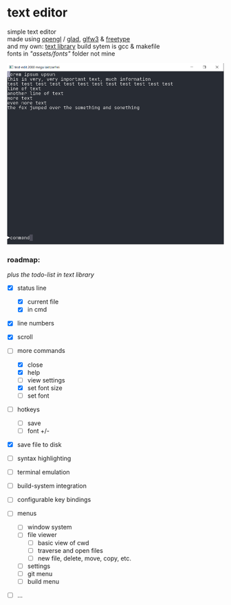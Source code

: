 # text editor

simple text editor <br>
made using [opengl](https://www.opengl.org/) / [glad](https://glad.dav1d.de/), [glfw3](https://www.glfw.org/) & [freetype](https://freetype.org/index.html) <br>
and my own: [text library](https://github.com/phil-stein/text)
build sytem is gcc & makefile <br>
fonts in *"assets/fonts"* folder not mine <br>



<img src="https://github.com/phil-stein/text-editor/blob/main/assets/screen01.PNG" alt="screen-shot" width="600">



### roadmap:
_plus the todo-list in text library_

- [x] status line
  - [x] current file
  - [x] in cmd

- [x] line numbers
- [x] scroll
- [ ] more commands
  - [x] close
  - [x] help
  - [ ] view settings
  - [x] set font size
  - [ ] set font 
  
- [ ] hotkeys
  - [ ] save
  - [ ] font +/-

- [x] save file to disk
- [ ] syntax highlighting
- [ ] terminal emulation
- [ ] build-system integration
- [ ] configurable key bindings
- [ ] menus
  - [ ] window system
  - [ ] file viewer
    - [ ] basic view of cwd
    - [ ] traverse and open files
    - [ ] new file, delete, move, copy, etc.

  - [ ] settings
  - [ ] git menu
  - [ ] build menu
  
- [ ] ...



